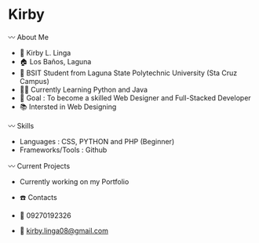 # Kirby

〰️ About Me
- 👨 Kirby L. Linga
- 🏠 Los Baños, Laguna
- 🏫 BSIT Student from Laguna State Polytechnic University (Sta Cruz Campus)
- 🧑‍💻 Currently Learning Python and Java
- 🎯 Goal : To become a skilled Web Designer and Full-Stacked Developer
- 📚 Intersted in Web Designing

〰️ Skills
- Languages : CSS, PYTHON and PHP (Beginner)
- Frameworks/Tools : Github

〰️ Current Projects
- Currently working on my Portfolio

- ☎️ Contacts
- 📱 09270192326
- 📧 kirby.linga08@gmail.com
  
